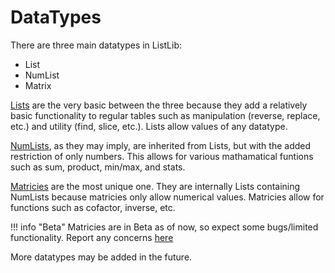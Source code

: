 # DataTypes

There are three main datatypes in ListLib:

* List
* NumList
* Matrix

<u>Lists</u> are the very basic between the three because they add a relatively basic functionality to regular tables such as manipulation (reverse, replace, etc.) and utility (find, slice, etc.). Lists allow values of any datatype.

<u>NumLists</u>, as they may imply, are inherited from Lists, but with the added restriction of only numbers. This allows for various mathamatical funtions such as sum, product, min/max, and stats.

<u>Matricies</u> are the most unique one. They are internally Lists containing NumLists because matricies only allow numerical values. Matricies allow for functions such as cofactor, inverse, etc.

!!! info "Beta"
    Matricies are in Beta as of now, so expect some bugs/limited functionality. Report any concerns [here](https://devforum.roblox.com/t/greetings/164871?u=thecarbyneuniverse "ListLib Official Release Post")

More datatypes may be added in the future.